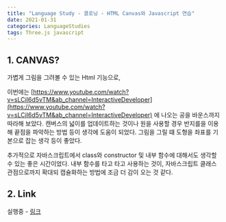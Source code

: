 ```yaml
---
title: "Language Study - 클로닝 - HTML Canvas와 Javascript 연습"
date: 2021-01-31
categories: LanguageStudies
tags: Three.js javascript
---
```



## 1. CANVAS?

가볍게 그림을 그려볼 수 있는 Html 기능으로, 

이번에는 [https://www.youtube.com/watch?v=sLCiI6d5vTM&ab_channel=InteractiveDeveloper](https://www.youtube.com/watch?v=sLCiI6d5vTM&ab_channel=InteractiveDeveloper) 에 나오는 공을 바운스까지 따라해 보았다. 캔버스의 넓이를 업데이트하는 것이나 원을 사용할 경우 반지를을 이용해 끝점을 파악하는 방법 등이 생각에 도움이 되었다. 그림을 그릴 떄 도형을 좌표를 기본으로 잡는 생각 등이 좋았다.

추가적으로 자바스크립트에서 class와 constructor 및 내부 함수에 대해서도 생각할 수 있는 좋은 시간이었다. 내부 함수를 타고 타고 사용하는 것이, 자바스크립트 클래스 관점으로까지 확대되 캡슐화하는 방법에 조금 더 감이 오는 것 같다.

## 2. Link

실행중 - [링크](https://playdata-encore.github.io/06.Web_Vue/testApp/index.html)

